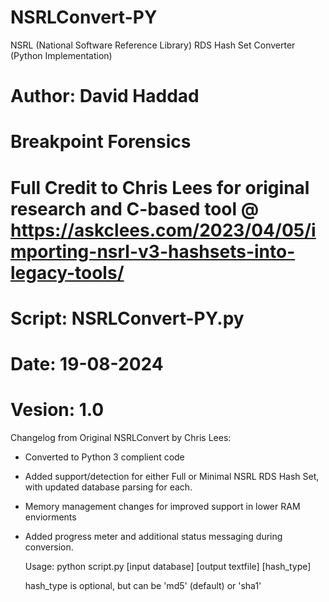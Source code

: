 # NSRLConvert-PY
NSRL (National Software Reference Library) RDS Hash Set Converter (Python Implementation)

# Author: David Haddad
# Breakpoint Forensics
# Full Credit to Chris Lees for original research and C-based tool @ https://askclees.com/2023/04/05/importing-nsrl-v3-hashsets-into-legacy-tools/ 
# Script: NSRLConvert-PY.py
# Date: 19-08-2024
# Vesion: 1.0

Changelog from Original NSRLConvert by Chris Lees:
  - Converted to Python 3 complient code
  - Added support/detection for either Full or Minimal NSRL RDS Hash Set, with updated database parsing for each.
  - Memory management changes for improved support in lower RAM enviorments
  - Added progress meter and additional status messaging during conversion.

    Usage:
    python script.py [input database] [output textfile] [hash_type]
    
    hash_type is optional, but can be 'md5' (default) or 'sha1'
